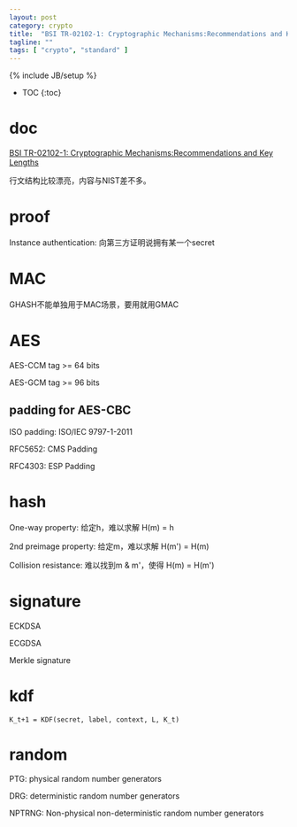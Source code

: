 ```yaml
---
layout: post
category: crypto
title:  "BSI TR-02102-1: Cryptographic Mechanisms:Recommendations and Key Lengths"
tagline: ""
tags: [ "crypto", "standard" ] 
---
```

{% include JB/setup %}

* TOC
{:toc}

# doc 

[BSI TR-02102-1: Cryptographic Mechanisms:Recommendations and Key Lengths](https://www.bsi.bund.de/SharedDocs/Downloads/EN/BSI/Publications/TechGuidelines/TG02102/BSI-TR-02102-1.pdf?__blob=publicationFile&v=10)

行文结构比较漂亮，内容与NIST差不多。

# proof

Instance authentication: 向第三方证明说拥有某一个secret

# MAC

GHASH不能单独用于MAC场景，要用就用GMAC

# AES

AES-CCM tag >= 64 bits

AES-GCM tag >= 96 bits

## padding for AES-CBC

ISO padding: ISO/IEC 9797-1-2011

RFC5652: CMS Padding

RFC4303: ESP Padding

# hash

One-way property:  给定h，难以求解 H(m) = h

2nd preimage property: 给定m，难以求解 H(m') = H(m)

Collision resistance: 难以找到m & m'，使得 H(m) = H(m')

# signature

ECKDSA

ECGDSA

Merkle signature

# kdf

    K_t+1 = KDF(secret, label, context, L, K_t)

# random

PTG: physical random number generators

DRG: deterministic random number generators

NPTRNG: Non-physical non-deterministic random number generators


